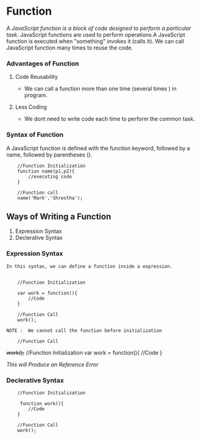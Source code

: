 # Function

_A JavaScript function is a block of code designed to perform a particular task._
JavaScript functions are used to perform operations.A JavaScript function is executed when "something" invokes it (calls it). We can call JavaScript function many times to reuse the code.

### Advantages of Function

1. Code Reusability

   - We can call a function more than one time (several times ) in program.

2. Less Coding

   - We dont need to write code each time to perform the common task.

### Syntax of Function

A JavaScript function is defined with the function keyword, followed by a name, followed by parentheses ().

        //Function Initialization
        function name(p1,p2){
            //executing code
        }

        //Function call
        name('Mark','Shrestha');

## Ways of Writing a Function

1. Expression Syntax
2. Declerative Syntax

### Expression Syntax

    In this syntax, we can define a function inside a expression.


        //Function Initialization

        var work = function(){
            //Code
        }

        //Function Call
        work();

    NOTE :  We cannot call the function before initialization

        //Function Call

~~work();~~
//Function Initialization
var work = function(){
//Code
}

_This will Produce an Reference Error_

### Declerative Syntax

        //Function Initialization

         function work(){
            //Code
        }

        //Function Call
        work();
